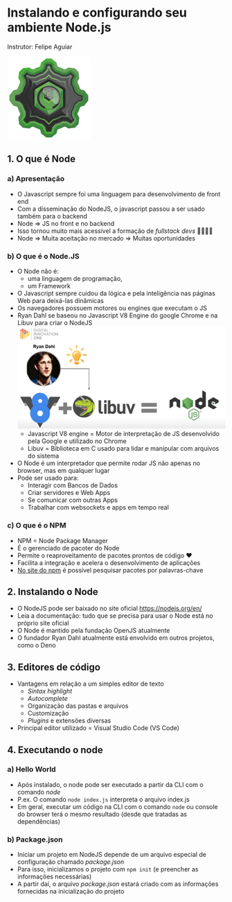 # Instalando e configurando seu ambiente Node.js
Instrutor: Felipe Aguiar

![badgeIntroNode](../imagens/badgeIntroNode.png)

## 1. O que é Node
### a) Apresentação
- O Javascript sempre foi uma linguagem para desenvolvimento de front end
- Com a disseminação do NodeJS, o javascript passou a ser usado também para o backend
- Node => JS no front e no backend
- Isso tornou muito mais acessível a formação de *fullstack devs* :man_technologist::woman_technologist:
- Node => Muita aceitação no mercado => Muitas oportunidades

### b) O que é o Node.JS
- O Node não é:
  - uma linguagem de programação,
  - um Framework
- O Javascript sempre cuidou da lógica e pela inteligência nas páginas Web para deixá-las dinâmicas
- Os navegadores possuem motores ou engines que executam o JS 
- Ryan Dahl se baseou no Javascript V8 Engine do google Chrome e na Libuv para criar o NodeJS
![preview](../imagens/JSEngine%2BLibuv%3DNode.png)
  - Javascript V8 engine = Motor de interpretação de JS desenvolvido pela Google e utilizado no Chrome
  - Libuv = Biblioteca em C usado para lidar e manipular com arquivos do sistema
- O Node é um interpretador que permite rodar JS não apenas no browser, mas em qualquer lugar
- Pode ser usado para:
  - Interagir com Bancos de Dados
  - Criar servidores e Web Apps
  - Se comunicar com outras Apps
  - Trabalhar com websockets e apps em tempo real

### c) O que é o NPM
- NPM = Node Package Manager
- É o gerenciado de pacoter do Node
- Permite o reaproveitamento de pacotes prontos de código :heart:
- Facilita a integração e acelera o desenvolvimento de aplicações
- [No site do npm](https://www.npmjs.com/) é possível pesquisar pacotes por palavras-chave

## 2. Instalando o Node
- O NodeJS pode ser baixado no site oficial https://nodejs.org/en/
- Leia a documentação: tudo que se precisa para usar o Node está no próprio site oficial
- O Node é mantido pela fundação OpenJS atualmente
- O fundador Ryan Dahl atualmente está envolvido em outros projetos, como o Deno

## 3. Editores de código
- Vantagens em relação a um simples editor de texto
  - *Sintax highlight*
  - *Autocomplete*
  - Organização das pastas e arquivos
  - Customização
  - *Plugins* e extensões diversas
- Principal editor utilizado = Visual Studio Code (VS Code)

## 4. Executando o node
### a) Hello World
- Após instalado, o node pode ser executado a partir da CLI com o comando *node*
- P.ex. O comando `node index.js` interpreta o arquivo index.js
- Em geral, executar um código na CLI com o comando `node` ou console do browser terá o mesmo resultado (desde que tratadas as dependências)

### b) Package.json
- Iniciar um projeto em NodeJS depende de um arquivo especial de configuração chamado _package.json_
- Para isso, inicializamos o projeto com `npm init` (e preencher as informações necessárias)
- A partir daí, o arquivo _package.json_ estará criado com as informações fornecidas na inicialização do projeto
